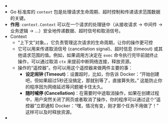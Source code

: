 -
- Go 标准库的 `context` 包是处理请求生命周期、超时控制和传递请求范围数据的关键。
- **作用**: `context.Context` 可以在一个请求的处理链中（从接收请求 -> 中间件 -> 业务逻辑 -> ...）安全地传递数据、超时信号和取消信号。
- Context
	- “上下文”对象。，它负责管理这次请求的生命周期，让你的操作更可控
	- 它可以用来传递取消信号 (cancellation signal)、超时信息 (timeout) 或其他请求范围的值。例如，如果调用方决定在 `exec` 命令执行完毕前就终止操作，可以通过取消 `ctx` 来提前中断网络连接，释放资源。
	- 操作的“遥控器”。你可以用这个遥控器来做两件主要的事：
		- **设定闹钟 (Timeout)**：设置超时，比如，你告诉 Docker：“开始创建吧，但如果超过5秒还没搞定，那就别等了，直接算失败。” 这能防止你的程序因为网络延迟等问题被卡住太久。
		- **随时喊停 (Cancellation)**：在需要时中途取消操作，如果在创建过程中，用户突然关闭了网页或者取消了操作，你的程序可以通过这个“遥控器”立即通知 Docker：“嘿，情况有变，刚才那个任务不用做了！” 这样可以及时释放资源。
-